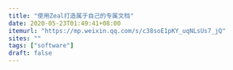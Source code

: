 ```yaml
---
title: "使用Zeal打造属于自己的专属文档"
date: 2020-05-23T01:49:41+08:00
itemurl: "https://mp.weixin.qq.com/s/c38soE1pKY_uqNLsUs7_jQ"
sites: ""
tags: ["software"]
draft: false
---
```


